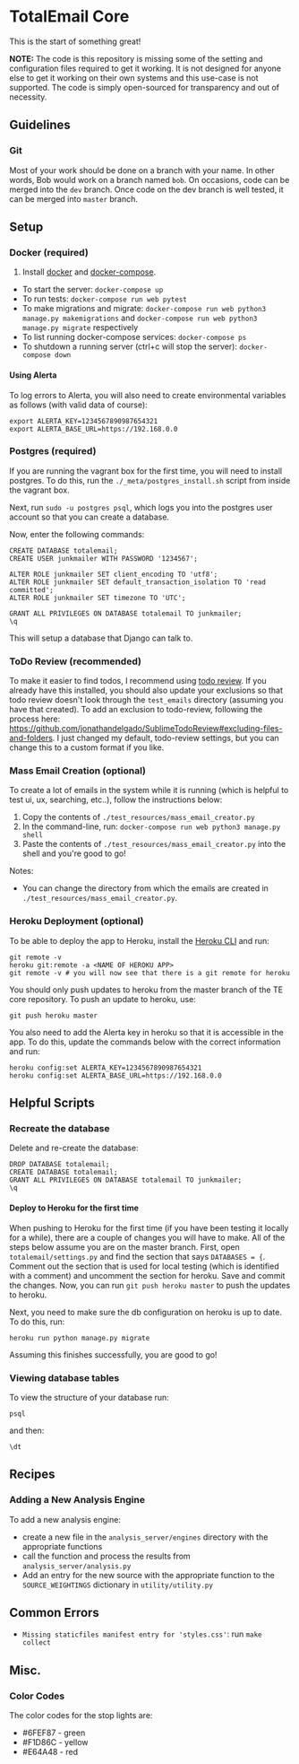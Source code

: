 # TotalEmail Core

This is the start of something great!

**NOTE:** The code is this repository is missing some of the setting and configuration files required to get it working. It is not designed for anyone else to get it working on their own systems and this use-case is not supported. The code is simply open-sourced for transparency and out of necessity.

## Guidelines

### Git

Most of your work should be done on a branch with your name. In other words, Bob would work on a branch named `bob`. On occasions, code can be merged into the `dev` branch. Once code on the dev branch is well tested, it can be merged into `master` branch.

## Setup

### Docker (required)

1. Install [docker](https://docs.docker.com/engine/installation/) and [docker-compose](https://docs.docker.com/compose/install/).

- To start the server: `docker-compose up`
- To run tests: `docker-compose run web pytest`
- To make migrations and migrate: `docker-compose run web python3 manage.py makemigrations` and `docker-compose run web python3 manage.py migrate` respectively
- To list running docker-compose services: `docker-compose ps`
- To shutdown a running server (ctrl+c will stop the server): `docker-compose down`

#### Using Alerta

To log errors to Alerta, you will also need to create environmental variables as follows (with valid data of course):

```shell
export ALERTA_KEY=1234567890987654321
export ALERTA_BASE_URL=https://192.168.0.0
```

### Postgres (required)

If you are running the vagrant box for the first time, you will need to install postgres. To do this, run the `./_meta/postgres_install.sh` script from inside the vagrant box.

Next, run `sudo -u postgres psql`, which logs you into the postgres user account so that you can create a database.

Now, enter the following commands:

```
CREATE DATABASE totalemail;
CREATE USER junkmailer WITH PASSWORD '1234567';

ALTER ROLE junkmailer SET client_encoding TO 'utf8';
ALTER ROLE junkmailer SET default_transaction_isolation TO 'read committed';
ALTER ROLE junkmailer SET timezone TO 'UTC';

GRANT ALL PRIVILEGES ON DATABASE totalemail TO junkmailer;
\q
```

This will setup a database that Django can talk to.

### ToDo Review (recommended)

To make it easier to find todos, I recommend using [todo review](https://packagecontrol.io/packages/TodoReview). If you already have this installed, you should also update your exclusions so that todo review doesn't look through the `test_emails` directory (assuming you have that created). To add an exclusion to todo-review, following the process here: https://github.com/jonathandelgado/SublimeTodoReview#excluding-files-and-folders. I just changed my default, todo-review settings, but you can change this to a custom format if you like.

### Mass Email Creation (optional)

To create a lot of emails in the system while it is running (which is helpful to test ui, ux, searching, etc..), follow the instructions below:

1. Copy the contents of `./test_resources/mass_email_creator.py`
2. In the command-line, run: `docker-compose run web python3 manage.py shell`
3. Paste the contents of `./test_resources/mass_email_creator.py` into the shell and you're good to go!

Notes:

- You can change the directory from which the emails are created in `./test_resources/mass_email_creator.py`.

### Heroku Deployment (optional)

To be able to deploy the app to Heroku, install the [Heroku CLI](https://devcenter.heroku.com/articles/heroku-cli) and run:

```shell
git remote -v
heroku git:remote -a <NAME OF HEROKU APP>
git remote -v # you will now see that there is a git remote for heroku
```

You should only push updates to heroku from the master branch of the TE core repository. To push an update to heroku, use:

```shell
git push heroku master
```

You also need to add the Alerta key in heroku so that it is accessible in the app. To do this, update the commands below with the correct information and run:

```shell
heroku config:set ALERTA_KEY=1234567890987654321
heroku config:set ALERTA_BASE_URL=https://192.168.0.0
```

## Helpful Scripts

### Recreate the database

Delete and re-create the database:

```
DROP DATABASE totalemail;
CREATE DATABASE totalemail;
GRANT ALL PRIVILEGES ON DATABASE totalemail TO junkmailer;
\q
```

#### Deploy to Heroku for the first time

When pushing to Heroku for the first time (if you have been testing it locally for a while), there are a couple of changes you will have to make. All of the steps below assume you are on the master branch. First, open `totalemail/settings.py` and find the section that says `DATABASES = {`. Comment out the section that is used for local testing (which is identified with a comment) and uncomment the section for heroku. Save and commit the changes. Now, you can run `git push heroku master` to push the updates to heroku.

Next, you need to make sure the db configuration on heroku is up to date. To do this, run:

```shell
heroku run python manage.py migrate
```

Assuming this finishes successfully, you are good to go!

### Viewing database tables

To view the structure of your database run:

```shell
psql
```

and then:

```
\dt
```

## Recipes

### Adding a New Analysis Engine

To add a new analysis engine:

- create a new file in the `analysis_server/engines` directory with the appropriate functions
- call the function and process the results from `analysis_server/analysis.py`
- Add an entry for the new source with the appropriate function to the `SOURCE_WEIGHTINGS` dictionary in `utility/utility.py`

## Common Errors

- `Missing staticfiles manifest entry for 'styles.css'`: run `make collect`

## Misc.

### Color Codes

The color codes for the stop lights are:

- #6FEF87 - green
- #F1D86C - yellow
- #E64A48 - red
